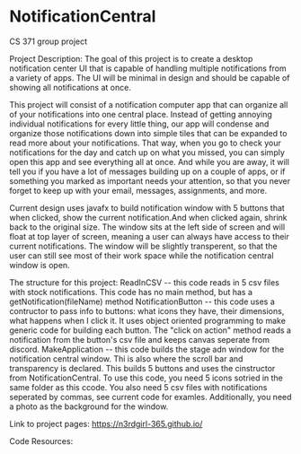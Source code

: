 # NotificationCentral
CS 371 group project

Project Description: The goal of this project is to create a desktop notification center UI that is 
capable of handling multiple notifications from a variety of apps. The UI will be minimal in design 
and should be capable of showing all notifications at once.

This project will consist of a notification computer app that can organize all of your notifications 
into one central place. Instead of getting annoying individual notifications for every little thing, 
our app will condense and organize those notifications down into simple tiles that can be expanded to 
read more about your notifications. That way, when you go to check your notifications for the day and 
catch up on what you missed, you can simply open this app and see everything all at once. And while you 
are away, it will tell you if you have a lot of messages building up on a couple of apps, or if something 
you marked as important needs your attention, so that you never forget to keep up with your email, 
messages, assignments, and more.

Current design uses javafx to build notification window with 5 buttons that when clicked, show the current 
notification.And when clicked again, shrink back to the original size. The window sits at the left side of 
screen and will float at top layer of screen, meaning a user can always have access to their current 
notifications. The window will be slightly transperent, so that the user can still see most of their work 
space while the notification central window is open.


The structure for this project:
ReadInCSV -- this code reads in 5 csv files with stock notifications. This code has no main method, but has 
a getNotification(fileName) method
NotificationButton -- this code uses a contructor to pass info to buttons: what icons they have, their 
dimensions, what happens when I click it. It uses object oriented programming to make generic code for 
building each button. The "click on action" method reads a notification from the button's csv file and keeps 
canvas seperate from discord.
MakeApplication -- this code builds the stage adn window for the notification central window. Thi is also 
where the scroll bar and transparency is declared. This builds 5 buttons and uses the cinstructor from 
NotificationCentral.
To use this code, you need 5 icons sotried in the same folder as this ccode. You also need 5 csv files with 
notifications seperated by commas, see current code for examles. Additionally, you need a photo as the 
background for the window. 


Link to project pages: https://n3rdgirl-365.github.io/


Code Resources:
